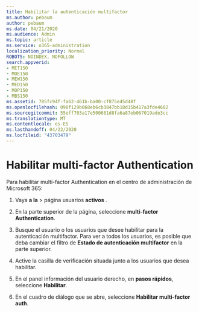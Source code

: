 ```yaml
---
title: Habilitar la autenticación multifactor
ms.author: pebaum
author: pebaum
ms.date: 04/21/2020
ms.audience: Admin
ms.topic: article
ms.service: o365-administration
localization_priority: Normal
ROBOTS: NOINDEX, NOFOLLOW
search.appverid:
- MET150
- MOE150
- MEW150
- MED150
- MOP150
- MBS150
ms.assetid: 785fc94f-fa62-461b-ba00-cf875e45d48f
ms.openlocfilehash: 098f129b068eb6cb3847bb18d15b417a3fde4602
ms.sourcegitcommit: 55eff703a17e500681d8fa6a87eb067019ade3cc
ms.translationtype: MT
ms.contentlocale: es-ES
ms.lasthandoff: 04/22/2020
ms.locfileid: "43703479"
---
```

# <a name="enable-multi-factor-authentication"></a>Habilitar multi-factor Authentication

Para habilitar multi-factor Authentication en el centro de administración de Microsoft 365:

1. Vaya **a la** \> página usuarios **activos** .
    
2. En la parte superior de la página, seleccione **multi-factor Authentication**. 
    
3. Busque el usuario o los usuarios que desee habilitar para la autenticación multifactor. Para ver a todos los usuarios, es posible que deba cambiar el filtro de **Estado de autenticación multifactor** en la parte superior.
    
4. Active la casilla de verificación situada junto a los usuarios que desea habilitar.
    
5.  En el panel información del usuario derecho, en **pasos rápidos**, seleccione **Habilitar**. 
    
6. En el cuadro de diálogo que se abre, seleccione **Habilitar multi-factor auth**. 
    

